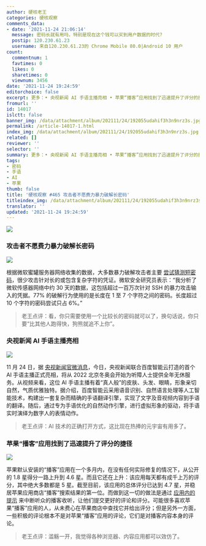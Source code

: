```yaml
---
author: 硬核老王
categories: 硬核观察
comments_data:
- date: '2021-11-24 21:06:14'
  message: 密码长就有用吗，特别是现在这个钱可以买到用户数据的时代?
  postip: 120.230.61.23
  username: 来自120.230.61.23的 Chrome Mobile 80.0|Android 10 用户
count:
  commentnum: 1
  favtimes: 0
  likes: 0
  sharetimes: 0
  viewnum: 3456
date: '2021-11-24 19:24:59'
editorchoice: false
excerpt: 更多：• 央视新闻 AI 手语主播亮相 • 苹果“播客”应用找到了迅速提升了评分的捷径
fromurl: ''
id: 14017
islctt: false
banner_img: /data/attachment/album/202111/24/192055udahif3h3n9nrz3s.jpg
permalink: /article-14017-1.html
index_img: /data/attachment/album/202111/24/192055udahif3h3n9nrz3s.jpg
related: []
reviewer: ''
selector: ''
summary: 更多：• 央视新闻 AI 手语主播亮相 • 苹果“播客”应用找到了迅速提升了评分的捷径
tags:
- 密码
- 手语
- AI
- 苹果
thumb: false
title: '硬核观察 #465 攻击者不愿费力暴力破解长密码'
titleindex_img: /data/attachment/album/202111/24/192055udahif3h3n9nrz3s.jpg
translator: ''
updated: '2021-11-24 19:24:59'
---
```


![](/data/attachment/album/202111/24/192055udahif3h3n9nrz3s.jpg)


### 攻击者不愿费力暴力破解长密码


![](/data/attachment/album/202111/24/192112fkzw8zjohyakc730.jpg)


根据微软蜜罐服务器网络收集的数据，大多数暴力破解攻击者主要 [尝试猜测短密码](https://therecord.media/attackers-dont-bother-brute-forcing-long-passwords-microsoft-engineer-says/)，很少攻击针对长的或包含复杂字符的凭证。微软安全研究员表示：“我分析了微软传感器网络中约 30 天的数据，这包括超过一百万次针对 SSH 的暴力攻击输入的凭据。77% 的破解行为使用的是长度在 1 至 7 个字符之间的密码。长度超过 10 个字符的密码尝试只占 6%。”



> 
> 老王点评：看，你只需要使用一个比较长的密码就可以了，换句话说，你只要“比其他人跑得快，狗熊就追不上你”。
> 
> 
> 


### 央视新闻 AI 手语主播亮相


![](/data/attachment/album/202111/24/192134qyffh4hzdd594s7y.jpg)


11 月 24 日，据 [央视新闻官微消息](https://weibo.com/2656274875/L2Vrqjan6?refer_flag=1001030103_)，今日，央视新闻联合百度智能云打造的首个 AI 手语主播正式亮相，将从 2022 北京冬奥会开始为听障人士提供全年无休服务。从视频来看，这位 AI 手语主播有着“真人般”的皮肤、头发、眼睛，形象亲切自然，气质优雅独特。据介绍，百度智能云采⽤语⾳识别、⾃然语⾔处理等⼈⼯智能技术，构建出⼀套复杂⽽精确的⼿语翻译引擎，实现了⽂字及⾳视频内容到⼿语的翻译。随后，通过专为⼿语优化的⾃然动作引擎，进⾏虚拟形象的驱动，将⼿语实时演绎为数字⼈的表情动作。







> 
> 老王点评：AI 技术的正确打开方式，这比现在热捧的元宇宙有用多了。
> 
> 
> 


### 苹果“播客”应用找到了迅速提升了评分的捷径


![](/data/attachment/album/202111/24/192439guzgtkkvhujk4jkw.jpg)


苹果默认安装的“播客”应用在一个多月内，在没有任何实际修复的情况下，从公开的 1.8 星得分一路上升到 4.6 星。而且它还在上升：该应用每天都有成千上万的评分，其中绝大多数都是 5 星。截至目前，该应用的总体评分已达到 4.7 星，并稳居苹果应用商店“播客”搜索结果的第一位。而做到这一切的做法是通过 [应用内的提示](https://www.theverge.com/2021/11/19/22791968/apple-podcasts-star-score-review-prompt) 来中断听众的播客收听，让他们提交更好的评论和评分。可能很多喜欢苹果“播客”应用的人，从未费心在苹果商店中查找它并给出评分；但是另外一方面，一些积极的评论根本不是对苹果“播客”应用的评论，它们是对播客内容本身的评论。



> 
> 老王点评：滥觞一开，我觉得各种浏览器、内容应用都可以效仿了。
> 
> 
>